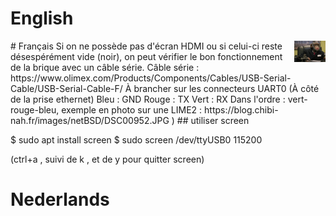<!-- TITLE: Usb 2 Serial -->
<!-- SUBTITLE: Connect using usb2serial cable  -->

# English
<img src="/uploads/adminmonkey.png" width="50" align="right">
# Français
Si on ne possède pas d'écran HDMI ou si celui-ci reste désespérément vide (noir), on peut vérifier le bon fonctionnement de la brique avec un câble série.
Câble série : https://www.olimex.com/Products/Components/Cables/USB-Serial-Cable/USB-Serial-Cable-F/
À brancher sur les connecteurs UART0 (À côté de la prise ethernet)
Bleu : GND
Rouge : TX
Vert : RX 
Dans l'ordre : vert-rouge-bleu, exemple en photo sur une LIME2 : https://blog.chibi-nah.fr/images/netBSD/DSC00952.JPG )
## utiliser screen

$ sudo  apt install screen
$ sudo screen /dev/ttyUSB0 115200

(ctrl+a , suivi de k , et de y pour quitter screen)

# Nederlands
